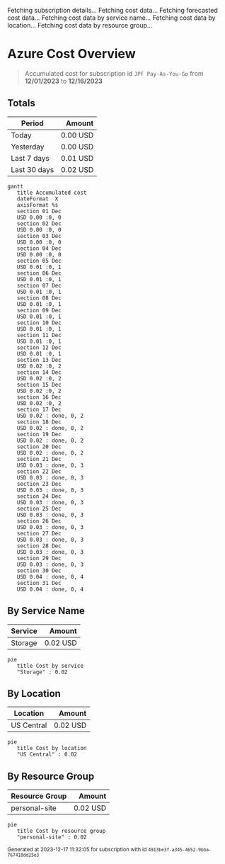 Fetching subscription details...
Fetching cost data...
Fetching forecasted cost data...
Fetching cost data by service name...
Fetching cost data by location...
Fetching cost data by resource group...
# Azure Cost Overview

> Accumulated cost for subscription id `JPF Pay-As-You-Go` from **12/01/2023** to **12/16/2023**

## Totals

|Period|Amount|
|---|---:|
|Today|0.00 USD|
|Yesterday|0.00 USD|
|Last 7 days|0.01 USD|
|Last 30 days|0.02 USD|

```mermaid
gantt
   title Accumulated cost
   dateFormat  X
   axisFormat %s
   section 01 Dec
   USD 0.00 :0, 0
   section 02 Dec
   USD 0.00 :0, 0
   section 03 Dec
   USD 0.00 :0, 0
   section 04 Dec
   USD 0.00 :0, 0
   section 05 Dec
   USD 0.01 :0, 1
   section 06 Dec
   USD 0.01 :0, 1
   section 07 Dec
   USD 0.01 :0, 1
   section 08 Dec
   USD 0.01 :0, 1
   section 09 Dec
   USD 0.01 :0, 1
   section 10 Dec
   USD 0.01 :0, 1
   section 11 Dec
   USD 0.01 :0, 1
   section 12 Dec
   USD 0.01 :0, 1
   section 13 Dec
   USD 0.02 :0, 2
   section 14 Dec
   USD 0.02 :0, 2
   section 15 Dec
   USD 0.02 :0, 2
   section 16 Dec
   USD 0.02 :0, 2
   section 17 Dec
   USD 0.02 : done, 0, 2
   section 18 Dec
   USD 0.02 : done, 0, 2
   section 19 Dec
   USD 0.02 : done, 0, 2
   section 20 Dec
   USD 0.02 : done, 0, 2
   section 21 Dec
   USD 0.03 : done, 0, 3
   section 22 Dec
   USD 0.03 : done, 0, 3
   section 23 Dec
   USD 0.03 : done, 0, 3
   section 24 Dec
   USD 0.03 : done, 0, 3
   section 25 Dec
   USD 0.03 : done, 0, 3
   section 26 Dec
   USD 0.03 : done, 0, 3
   section 27 Dec
   USD 0.03 : done, 0, 3
   section 28 Dec
   USD 0.03 : done, 0, 3
   section 29 Dec
   USD 0.03 : done, 0, 3
   section 30 Dec
   USD 0.04 : done, 0, 4
   section 31 Dec
   USD 0.04 : done, 0, 4
```

## By Service Name

|Service|Amount|
|---|---:|
|Storage|0.02 USD|

```mermaid
pie
   title Cost by service
   "Storage" : 0.02
```

## By Location

|Location|Amount|
|---|---:|
|US Central|0.02 USD|

```mermaid
pie
   title Cost by location
   "US Central" : 0.02
```

## By Resource Group

|Resource Group|Amount|
|---|---:|
|personal-site|0.02 USD|

```mermaid
pie
   title Cost by resource group
   "personal-site" : 0.02
```

<sup>Generated at 2023-12-17 11:32:05 for subscription with id `4913be3f-a345-4652-9bba-767418dd25e3`</sup>
